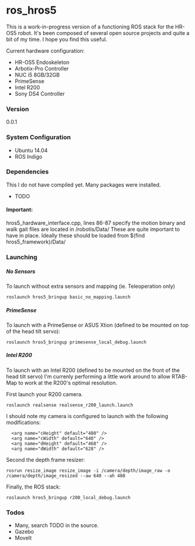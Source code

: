 # ros_hros5

This is a work-in-progress version of a functioning ROS stack for the HR-OS5 robot. It's been composed of several open source projects and quite a bit of my time. I hope you find this useful. 

Current hardware configuration:

  - HR-OS5 Endoskeleton
  - Arbotix-Pro Controller
  - NUC i5 8GB/32GB
  - PrimeSense
  - Intel R200
  - Sony DS4 Controller

### Version
0.0.1

### System Configuration

 - Ubuntu 14.04
 - ROS Indigo

### Dependencies

This I do not have compiled yet. Many packages were installed.

* TODO

#### Important:
hros5_hardware_interface.cpp, lines 86-87 specify the motion binary and walk gait files are located in /robotis/Data/
These are quite important to have in place. Ideally these should be loaded from $(find hros5_framework)/Data/

### Launching

##### No Sensors

To launch without extra sensors and mapping (ie. Teleoperation only)
```
roslaunch hros5_bringup basic_no_mapping.launch
```

##### PrimeSense
To launch with a PrimeSense or ASUS Xtion (defined to be mounted on top of the head tilt servo):

```
roslaunch hros5_bringup primesense_local_debug.launch
```

##### Intel R200
To launch with an Intel R200 (defined to be mounted on the front of the head tilt servo) I'm currenly performing a little work around to allow RTAB-Map to work at the R200's optimal resolution.

First launch your R200 camera. 
```
roslaunch realsense realsense_r200_launch.launch
```

I should note my camera is configured to launch with the following modifications:
```
  <arg name="cHeight" default="480" />
  <arg name="cWidth" default="640" />
  <arg name="dHeight" default="468" />
  <arg name="dWidth" default="628" />
```
Second the depth frame resizer:
```
rosrun resize_image resize_image -i /camera/depth/image_raw -o /camera/depth/image_resized --aw 640 --ah 480
```

Finally, the ROS stack:
```
roslaunch hros5_bringup r200_local_debug.launch
```

### Todos

 - Many, search TODO in the source. 
 - Gazebo
 - MoveIt


